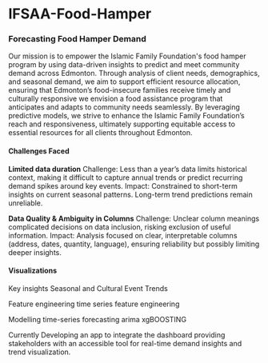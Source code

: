 # IFSAA-Food-Hamper

### Forecasting Food Hamper Demand
Our mission is to empower the Islamic Family Foundation's food hamper program by using data-driven insights to predict and meet community demand across Edmonton. Through analysis of client needs, demographics, and seasonal demand, we aim to support efficient resource allocation, ensuring that Edmonton’s food-insecure families receive timely and culturally responsive
we envision a food assistance program that anticipates and adapts to community needs seamlessly. By leveraging predictive models, we strive to enhance the Islamic Family Foundation’s reach and responsiveness, ultimately supporting equitable access to essential resources for all clients throughout Edmonton.

#### Challenges Faced
**Limited data duration**
Challenge: Less than a year’s data limits historical context, making it difficult to capture annual trends or predict recurring demand spikes around key events.
Impact: Constrained to short-term insights on current seasonal patterns. Long-term trend predictions remain unreliable.

**Data Quality & Ambiguity in Columns**
Challenge: Unclear column meanings complicated decisions on data inclusion, risking exclusion of useful information.
Impact: Analysis focused on clear, interpretable columns (address, dates, quantity, language), ensuring reliability but possibly limiting deeper insights.

#### Visualizations
Key insights <insert link>
Seasonal and Cultural Event Trends

Feature engineering
time series feature engineering


Modelling
time-series forecasting
arima
xgBOOSTING

Currently
Developing an app to integrate the dashboard providing stakeholders with an accessible tool for real-time demand insights and trend visualization.

<under construction>

